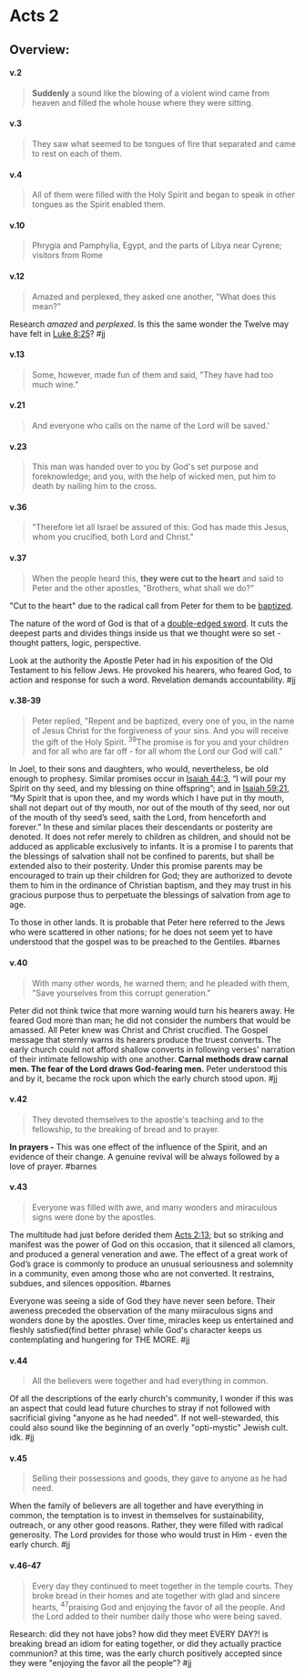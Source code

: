 # Acts 2

## Overview:

#### v.2
>**Suddenly** a sound like the blowing of a violent wind came from heaven and filled the whole house where they were sitting.

#### v.3
>They saw what seemed to be tongues of fire that separated and came to rest on each of them.

#### v.4
>All of them were filled with the Holy Spirit and began to speak in other tongues as the Spirit enabled them.

#### v.10
>Phrygia and Pamphylia, Egypt, and the parts of Libya near Cyrene; visitors from Rome

#### v.12
>Amazed and perplexed, they asked one another, "What does this mean?"

Research *amazed* and *perplexed*.
Is this the same wonder the Twelve may have felt in [Luke 8:25](Luke8.md#v.25)?
#jj 

#### v.13
>Some, however, made fun of them and said, "They have had too much wine."

#### v.21
>And everyone who calls on the name of the Lord will be saved.'

#### v.23
>This man was handed over to you by God's set purpose and foreknowledge; and you, with the help of wicked men, put him to death by nailing him to the cross.

#### v.36
>"Therefore let all Israel be assured of this: God has made this Jesus, whom you crucified, both Lord and Christ."

#### v.37
>When the people heard this, **they were cut to the heart** and said to Peter and the other apostles, "Brothers, what shall we do?"

"Cut to the heart" due to the radical call from Peter for them to be [baptized](baptism).

The nature of the word of God is that of a [double-edged sword](Hebrews4#v.12). It cuts the deepest parts and divides things inside us that we thought were so set - thought patters, logic, perspective. 

Look at the authority the Apostle Peter had in his exposition of the Old Testament to his fellow Jews. He provoked his hearers, who feared God, to action and response for such a word. Revelation demands accountability.
#jj 

#### v.38-39
>Peter replied, "Repent and be baptized, every one of you, in the name of Jesus Christ for the forgiveness of your sins. And you will receive the gift of the Holy Spirit. <sup>39</sup>The promise is for you and your children and for all who are far off - for all whom the Lord our God will call."

 In Joel, to their sons and daughters, who would, nevertheless, be old enough to prophesy. Similar promises occur in [Isaiah 44:3](Isaiah44.md#v.3), “I will pour my Spirit on thy seed, and my blessing on thine offspring”; and in [Isaiah 59:21](Isaiah59#v.21), “My Spirit that is upon thee, and my words which I have put in thy mouth, shall not depart out of thy mouth, nor out of the mouth of thy seed, nor out of the mouth of thy seed’s seed, saith the Lord, from henceforth and forever.” In these and similar places their descendants or posterity are denoted. It does not refer merely to children as children, and should not be adduced as applicable exclusively to infants. It is a promise I to parents that the blessings of salvation shall not be confined to parents, but shall be extended also to their posterity. Under this promise parents may be encouraged to train up their children for God; they are authorized to devote them to him in the ordinance of Christian baptism, and they may trust in his gracious purpose thus to perpetuate the blessings of salvation from age to age.
 
 To those in other lands. It is probable that Peter here referred to the Jews who were scattered in other nations; for he does not seem yet to have understood that the gospel was to be preached to the Gentiles.
 #barnes 

#### v.40
>With many other words, he warned them; and he pleaded with them, "Save yourselves from this corrupt generation."

Peter did not think twice that more warning would turn his hearers away. He feared God more than man; he did not consider the numbers that would be amassed. All Peter knew was Christ and Christ crucified. The Gospel message that sternly warns its hearers produce the truest converts. The early church could not afford shallow converts in following verses' narration of their intimate fellowship with one another. **Carnal methods draw carnal men. The fear of the Lord draws God-fearing men.** Peter understood this and by it, became the rock upon which the early church stood upon.
#jj 

#### v.42
>They devoted themselves to the apostle's teaching and to the fellowship, to the breaking of bread and to prayer.

**In prayers -** This was one effect of the influence of the Spirit, and an evidence of their change. A genuine revival will be always followed by a love of prayer.
#barnes 

#### v.43
>Everyone was filled with awe, and many wonders and miraculous signs were done by the apostles.

The multitude had just before derided them [Acts 2:13](Acts2#v.13); but so striking and manifest was the power of God on this occasion, that it silenced all clamors, and produced a general veneration and awe. The effect of a great work of God’s grace is commonly to produce an unusual seriousness and solemnity in a community, even among those who are not converted. It restrains, subdues, and silences opposition.
#barnes 

Everyone was seeing a side of God they have never seen before. Their aweness preceded the observation of the many miiraculous signs and wonders done by the apostles. Over time, miracles keep us entertained and fleshly satisfied(find better phrase) while God's character keeps us contemplating and hungering for THE MORE.
#jj

#### v.44
>All the believers were together and had everything in common.

Of all the descriptions of the early church's community, I wonder if this was an aspect that could lead future churches to stray if not followed with sacrificial giving "anyone as he had needed". If not well-stewarded, this could also sound like the beginning of an overly "opti-mystic" Jewish cult. idk.
#jj 

#### v.45
>Selling their possessions and goods, they gave to anyone as he had need.

When the family of believers are all together and have everything in common, the temptation is to invest in themselves for sustainability, outreach, or any other good reasons. Rather, they were filled with radical generosity. The Lord provides for those who would trust in Him - even the early church.
#jj 

#### v.46-47
>Every day they continued to meet together in the temple courts. They broke bread in their homes and ate together with glad and sincere hearts, <sup>47</sup>praising God and enjoying the favor of all the people. And the Lord added to their number daily those who were being saved.

Research:
did they not have jobs? how did they meet EVERY DAY?!
is breaking bread an idiom for eating together, or did they actually practice communion?
at this time, was the early church positively accepted since they were "enjoying the favor all the people"?
#jj 